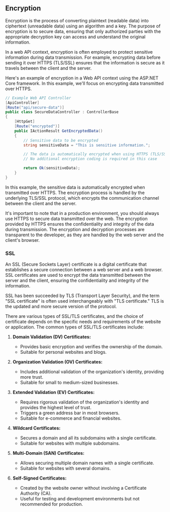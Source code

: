 ## Encryption

Encryption is the process of converting plaintext (readable data) into ciphertext (unreadable data) using an algorithm and a key. The purpose of encryption is to secure data, ensuring that only authorized parties with the appropriate decryption key can access and understand the original information.

In a web API context, encryption is often employed to protect sensitive information during data transmission. For example, encrypting data before sending it over HTTPS (TLS/SSL) ensures that the information is secure as it travels between the client and the server.

Here's an example of encryption in a Web API context using the ASP.NET Core framework. In this example, we'll focus on encrypting data transmitted over HTTPS.

```csharp
// Example Web API Controller
[ApiController]
[Route("api/secure-data")]
public class SecureDataController : ControllerBase
{
    [HttpGet]
    [Route("encrypted")]
    public IActionResult GetEncryptedData()
    {
        // Sensitive data to be encrypted
        string sensitiveData = "This is sensitive information.";

        // The data is automatically encrypted when using HTTPS (TLS/SSL)
        // No additional encryption coding is required in this case

        return Ok(sensitiveData);
    }
}
```

In this example, the sensitive data is automatically encrypted when transmitted over HTTPS. The encryption process is handled by the underlying TLS/SSL protocol, which encrypts the communication channel between the client and the server.

It's important to note that in a production environment, you should always use HTTPS to secure data transmitted over the web. The encryption provided by HTTPS ensures the confidentiality and integrity of the data during transmission. The encryption and decryption processes are transparent to the developer, as they are handled by the web server and the client's browser.

### SSL
An SSL (Secure Sockets Layer) certificate is a digital certificate that establishes a secure connection between a web server and a web browser. SSL certificates are used to encrypt the data transmitted between the server and the client, ensuring the confidentiality and integrity of the information.

SSL has been succeeded by TLS (Transport Layer Security), and the term "SSL certificate" is often used interchangeably with "TLS certificate." TLS is the updated and more secure version of the protocol.

There are various types of SSL/TLS certificates, and the choice of certificate depends on the specific needs and requirements of the website or application. The common types of SSL/TLS certificates include:

1. **Domain Validation (DV) Certificates:**
   - Provides basic encryption and verifies the ownership of the domain.
   - Suitable for personal websites and blogs.

2. **Organization Validation (OV) Certificates:**
   - Includes additional validation of the organization's identity, providing more trust.
   - Suitable for small to medium-sized businesses.

3. **Extended Validation (EV) Certificates:**
   - Requires rigorous validation of the organization's identity and provides the highest level of trust.
   - Triggers a green address bar in most browsers.
   - Suitable for e-commerce and financial websites.

4. **Wildcard Certificates:**
   - Secures a domain and all its subdomains with a single certificate.
   - Suitable for websites with multiple subdomains.

5. **Multi-Domain (SAN) Certificates:**
   - Allows securing multiple domain names with a single certificate.
   - Suitable for websites with several domains.

6. **Self-Signed Certificates:**
   - Created by the website owner without involving a Certificate Authority (CA).
   - Useful for testing and development environments but not recommended for production.
